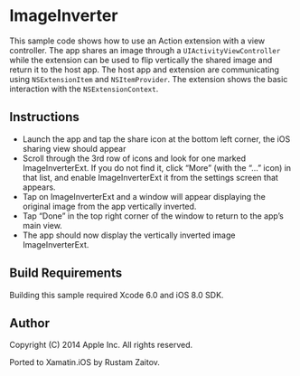 ImageInverter
=============

This sample code shows how to use an Action extension with a view controller. The app shares an image through a `UIActivityViewController` while the extension can be used to flip vertically the shared image and return it to the host app. The host app and extension are communicating using `NSExtensionItem` and `NSItemProvider`. The extension shows the basic interaction with the `NSExtensionContext`.


Instructions
------------

* Launch the app and tap the share icon at the bottom left corner, the iOS sharing view should appear
* Scroll through the 3rd row of icons and look for one marked ImageInverterExt. If you do not find it, click “More” (with the “…” icon) in that list, and enable ImageInverterExt it from the settings screen that appears.
* Tap on ImageInverterExt and a window will appear displaying the original image from the app vertically inverted.
* Tap “Done” in the top right corner of the window to return to the app’s main view.
* The app should now display the vertically inverted image ImageInverterExt.

Build Requirements
------------------

Building this sample required Xcode 6.0 and iOS 8.0 SDK.

Author
--------
Copyright (C) 2014 Apple Inc. All rights reserved.

Ported to Xamatin.iOS by Rustam Zaitov.
